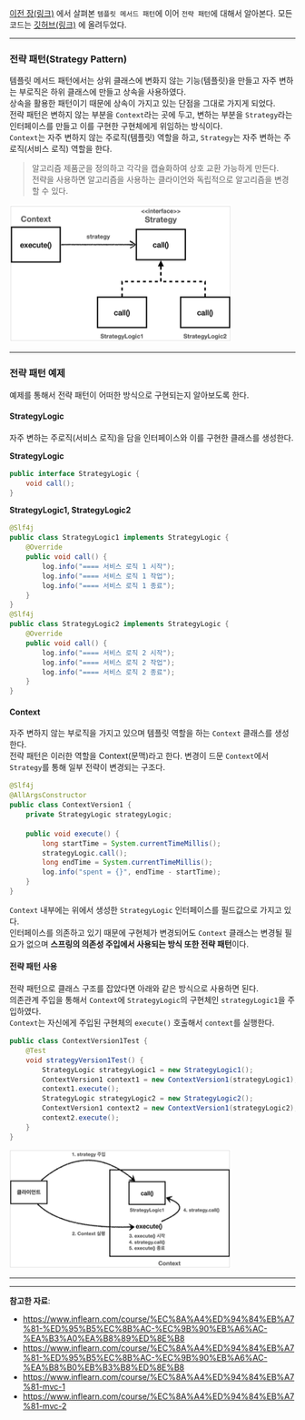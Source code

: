 [이전 장(링크)](https://imprint.tistory.com/281) 에서 살펴본 `템플릿 메서드 패턴`에 이어 `전략 패턴`에 대해서 알아본다.
모든 코드는 [깃허브(링크)](https://github.com/roy-zz/spring) 에 올려두었다.

---

### 전략 패턴(Strategy Pattern)

템플릿 메서드 패턴에서는 상위 클래스에 변화지 않는 기능(템플릿)을 만들고 자주 변하는 부로직은 하위 클래스에 만들고 상속을 사용하였다.  
상속을 활용한 패턴이기 때문에 상속이 가지고 있는 단점을 그대로 가지게 되었다.  
전략 패턴은 변하지 않는 부분을 `Context`라는 곳에 두고, 변하는 부분을 `Strategy`라는 인터페이스를 만들고 이를 구현한 구현체에게 위임하는 방식이다.  
`Context`는 자주 변하지 않는 주로직(템플릿) 역할을 하고, `Strategy`는 자주 변하는 주로직(서비스 로직) 역할을 한다.
  
> 알고리즘 제품군을 정의하고 각각을 캡슐화하여 상호 교환 가능하게 만든다.  
> 전략을 사용하면 알고리즘을 사용하는 클라이언와 독립적으로 알고리즘을 변경할 수 있다.
  
![](image/strategy-pattern-structure.png)

---

### 전략 패턴 예제

예제를 통해서 전략 패턴이 어떠한 방식으로 구현되는지 알아보도록 한다.

#### StrategyLogic

자주 변하는 주로직(서비스 로직)을 담을 인터페이스와 이를 구현한 클래스를 생성한다.

**StrategyLogic**

```java
public interface StrategyLogic {
    void call();
}
```

**StrategyLogic1, StrategyLogic2**

```java
@Slf4j
public class StrategyLogic1 implements StrategyLogic {
    @Override
    public void call() {
        log.info("==== 서비스 로직 1 시작");
        log.info("==== 서비스 로직 1 작업");
        log.info("==== 서비스 로직 1 종료");
    }
}
@Slf4j
public class StrategyLogic2 implements StrategyLogic {
    @Override
    public void call() {
        log.info("==== 서비스 로직 2 시작");
        log.info("==== 서비스 로직 2 작업");
        log.info("==== 서비스 로직 2 종료");
    }
}
```

#### Context

자주 변하지 않는 부로직을 가지고 있으며 템플릿 역할을 하는 `Context` 클래스를 생성한다.  
전략 패턴은 이러한 역할을 Context(문맥)라고 한다. 변경이 드문 `Context`에서 `Strategy`를 통해 일부 전략이 변경되는 구조다.  
  
```java
@Slf4j
@AllArgsConstructor
public class ContextVersion1 {
    private StrategyLogic strategyLogic;

    public void execute() {
        long startTime = System.currentTimeMillis();
        strategyLogic.call();
        long endTime = System.currentTimeMillis();
        log.info("spent = {}", endTime - startTime);
    }
}
```

`Context` 내부에는 위에서 생성한 `StrategyLogic` 인터페이스를 필드값으로 가지고 있다.  
인터페이스를 의존하고 있기 때문에 구현체가 변경되어도 `Context` 클래스는 변경될 필요가 없으며 **스프링의 의존성 주입에서 사용되는 방식 또한 전략 패턴**이다. 

#### 전략 패턴 사용

전략 패턴으로 클래스 구조를 잡았다면 아래와 같은 방식으로 사용하면 된다.  
의존관계 주입을 통해서 `Context`에 `StrategyLogic`의 구현체인 `strategyLogic1`을 주입하였다.  
`Context`는 자신에게 주입된 구현체의 `execute()` 호출해서 `context`를 실행한다.

```java
public class ContextVersion1Test {
    @Test
    void strategyVersion1Test() {
        StrategyLogic strategyLogic1 = new StrategyLogic1();
        ContextVersion1 context1 = new ContextVersion1(strategyLogic1);
        context1.execute();
        StrategyLogic strategyLogic2 = new StrategyLogic2();
        ContextVersion1 context2 = new ContextVersion1(strategyLogic2);
        context2.execute();
    }
}
```

![](image/strategy-pattern-call-process.png)

---








---

**참고한 자료**:

- https://www.inflearn.com/course/%EC%8A%A4%ED%94%84%EB%A7%81-%ED%95%B5%EC%8B%AC-%EC%9B%90%EB%A6%AC-%EA%B3%A0%EA%B8%89%ED%8E%B8
- https://www.inflearn.com/course/%EC%8A%A4%ED%94%84%EB%A7%81-%ED%95%B5%EC%8B%AC-%EC%9B%90%EB%A6%AC-%EA%B8%B0%EB%B3%B8%ED%8E%B8
- https://www.inflearn.com/course/%EC%8A%A4%ED%94%84%EB%A7%81-mvc-1
- https://www.inflearn.com/course/%EC%8A%A4%ED%94%84%EB%A7%81-mvc-2
